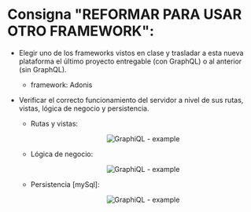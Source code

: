 # Consigna "REFORMAR PARA USAR OTRO FRAMEWORK":

* Elegir uno de los frameworks vistos en clase y trasladar a esta nueva plataforma el último proyecto entregable (con GraphQL) o al anterior (sin GraphQL).
  - framework: Adonis

* Verificar el correcto funcionamiento del servidor a nivel de sus rutas, vistas, lógica de negocio y persistencia.
  - Rutas y vistas:
    <p align="center"><img src="https://firebasestorage.googleapis.com/v0/b/backend-clases.appspot.com/o/adonis_views.gif?alt=media&token=8252d806-36c4-4d35-ba91-52229c18f30f" alt="GraphiQL - example"/></p>
  - Lógica de negocio:
    <p align="center"><img src="https://firebasestorage.googleapis.com/v0/b/backend-clases.appspot.com/o/adonisapirest.gif?alt=media&token=2cb75399-f139-42b5-a9da-4d82c388a593" alt="GraphiQL - example"/></p>
  - Persistencia [mySql]:
    <p align="center"><img src="https://firebasestorage.googleapis.com/v0/b/backend-clases.appspot.com/o/adonis_persistencia.jfif?alt=media&token=2fdc4be4-96d3-4019-bd8b-60045fe0fa21" alt="GraphiQL - example"/></p>